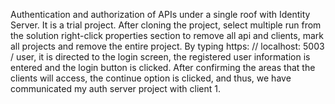 Authentication and authorization of APIs under a single roof with Identity Server. It is a trial project. After cloning the project, select multiple run from the solution right-click properties section to remove all api and clients, mark all projects and remove the entire project. By typing https: // localhost: 5003 / user, it is directed to the login screen, the registered user information is entered and the login button is clicked. After confirming the areas that the clients will access, the continue option is clicked, and thus, we have communicated my auth server project with client 1.
